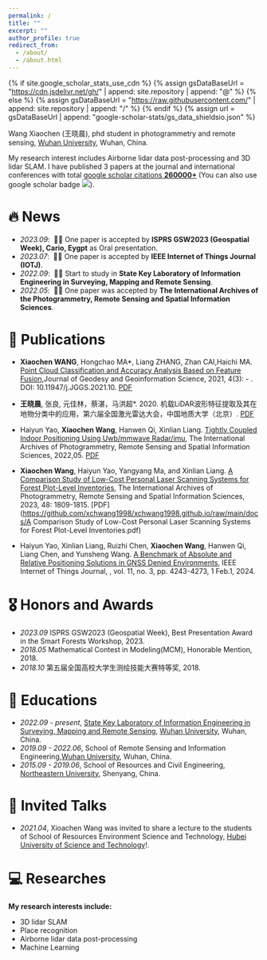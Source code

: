```yaml
---
permalink: /
title: ""
excerpt: ""
author_profile: true
redirect_from: 
  - /about/
  - /about.html
---
```


{% if site.google_scholar_stats_use_cdn %}
{% assign gsDataBaseUrl = "https://cdn.jsdelivr.net/gh/" | append: site.repository | append: "@" %}
{% else %}
{% assign gsDataBaseUrl = "https://raw.githubusercontent.com/" | append: site.repository | append: "/" %}
{% endif %}
{% assign url = gsDataBaseUrl | append: "google-scholar-stats/gs_data_shieldsio.json" %}

<span class='anchor' id='about-me'></span>

Wang Xiaochen (王晓晨), phd student in photogrammetry and remote sensing, [Wuhan University](https://whu.edu.cn/), Wuhan, China.

My research interest includes Airborne lidar data post-processing and 3D lidar SLAM. I have published 3 papers at the journal and international conferences with total <a href='https://scholar.google.com/citations?user=DhtAFkwAAAAJ'>google scholar citations <strong><span id='total_cit'>260000+</span></strong></a> (You can also use google scholar badge <a href='https://scholar.google.com/citations?user=DhtAFkwAAAAJ'><img src="https://img.shields.io/endpoint?url={{ url | url_encode }}&logo=Google%20Scholar&labelColor=f6f6f6&color=9cf&style=flat&label=citations"></a>).


# 🔥 News
- *2023.09*: &nbsp;🎉🎉 One paper is accepted by **ISPRS GSW2023 (Geospatial Week), Cario, Eygpt** as Oral presentation.
- *2023.07*: &nbsp;🎉🎉 One paper is accepted by **IEEE Internet of Things Journal (IOTJ)**.
- *2022.09*: &nbsp;🎉🎉 Start to study in **State Key Laboratory of Information Engineering in Surveying, Mapping and Remote Sensing**. 
- *2022.05*: &nbsp;🎉🎉 One paper was accepted by **The International Archives of the Photogrammetry, Remote Sensing and Spatial Information Sciences**. 

# 📝 Publications 

- **Xiaochen WANG**, Hongchao MA*, Liang ZHANG, Zhan CAI,Haichi MA. [Point Cloud Classification and Accuracy Analysis Based on Feature Fusion](http://jggs.sinomaps.com/EN/10.11947/j.JGGS.2021.0304),Journal of Geodesy and Geoinformation Science, 2021, 4(3): - . DOI: 10.11947/j.JGGS.2021.10. [PDF](https://github.com/xchwang1998/xchwang1998.github.io/raw/main/docs/Point_Cloud_Classification_and_Accuracy_Analysis_Based_on_Feature_Fusion.pdf)

- **王晓晨**, 张良, 元佳林，蔡湛，马洪超*. 2020. 机载LiDAR波形特征提取及其在地物分类中的应用，第六届全国激光雷达大会，中国地质大学（北京）. [PDF](https://github.com/xchwang1998/xchwang1998.github.io/raw/main/docs/6th_lidar_conference.pdf)

- Haiyun Yao, **Xiaochen Wang**, Hanwen Qi, Xinlian Liang. [Tightly Coupled Indoor Positioning Using Uwb/mmwave Radar/imu](https://www.proquest.com/openview/3df90c455b747569bc0c14a224a5f5d9/1?pq-origsite=gscholar&cbl=2037674), The International Archives of Photogrammetry, Remote Sensing and Spatial Information Sciences, 2022,05. [PDF](https://github.com/xchwang1998/xchwang1998.github.io/raw/main/docs/Tightly_Coupled_Indoor_Positioning_Using_Uwb_mmwave_Radar_imu.pdf)

- **Xiaochen Wang**, Haiyun Yao, Yangyang Ma, and Xinlian Liang. [A Comparison Study of Low-Cost Personal Laser Scanning Systems for Forest Plot-Level Inventories](https://isprs-archives.copernicus.org/articles/XLVIII-1-W2-2023/1809/2023/), The International Archives of Photogrammetry, Remote Sensing and Spatial Information Sciences, 2023, 48: 1809-1815. [PDF](https://github.com/xchwang1998/xchwang1998.github.io/raw/main/docs/A Comparison Study of Low-Cost Personal Laser Scanning Systems for Forest Plot-Level Inventories.pdf)

- Haiyun Yao, Xinlian Liang, Ruizhi Chen, **Xiaochen Wang**, Hanwen Qi, Liang Chen, and Yunsheng Wang. [A Benchmark of Absolute and Relative Positioning Solutions in GNSS Denied Environments](https://ieeexplore.ieee.org/abstract/document/10197620), IEEE Internet of Things Journal, , vol. 11, no. 3, pp. 4243-4273, 1 Feb.1, 2024.


# 🎖 Honors and Awards
- *2023.09* ISPRS GSW2023 (Geospatial Week), Best Presentation Award in the Smart Forests Workshop, 2023.
- *2018.05* Mathematical Contest in Modeling(MCM), Honorable Mention, 2018.
- *2018.10* 第五届全国高校大学生测绘技能大赛特等奖, 2018.

# 📖 Educations
- *2022.09 - present*, [State Key Laboratory of Information Engineering in Surveying, Mapping and Remote Sensing](http://www.lmars.whu.edu.cn/), [Wuhan University](https://whu.edu.cn/), Wuhan, China.
- *2019.09 - 2022.06*, School of Remote Sensing and Information Engineering,[Wuhan University](https://whu.edu.cn/), Wuhan, China. 
- *2015.09 - 2019.06*, School of Resources and Civil Engineering, [Northeastern University](http://www.neu.edu.cn/), Shenyang, China. 

# 💬 Invited Talks
- *2021.04*, Xioachen Wang was invited to share a lecture to the students of School of Resources Environment Science and Technology, [Hubei University of Science and Technology](https://www.hbust.edu.cn/)!. 


# 💻 Researches
**My research interests include:**
- 3D lidar SLAM
- Place recognition
- Airborne lidar data post-processing
- Machine Learning

